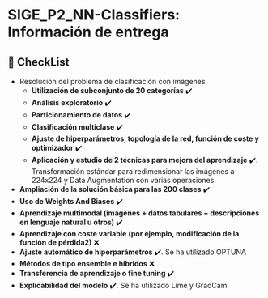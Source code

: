 # SIGE_P2_NN-Classifiers: Información de entrega

## 📝 CheckList
- Resolución del problema de clasificación con imágenes
    - **Utilización de subconjunto de 20 categorías** ✔️
    - **Análisis exploratorio** ✔️
    - **Particionamiento de datos** ✔️
    - **Clasificación multiclase** ✔️
    - **Ajuste de hiperparámetros, topología de la red, función de coste y optimizador** ✔️
    - **Aplicación y estudio de 2 técnicas para mejora del aprendizaje** ✔️. Transformación estándar para redimensionar las imágenes a 224x224 y Data Augmentation con varias operaciones.
- **Ampliación de la solución básica para las 200 clases** ✔️
- **Uso de Weights And Biases** ✔️
- **Aprendizaje multimodal (imágenes + datos tabulares + descripciones en lenguaje natural u otros)** ✔️
- **Aprendizaje con coste variable (por ejemplo, modificación de la función de pérdida2)** ❌
- **Ajuste automático de hiperparámetros** ✔️. Se ha utilizado OPTUNA
- **Métodos de tipo ensemble e híbridos** ❌
- **Transferencia de aprendizaje o fine tuning** ✔️
- **Explicabilidad del modelo** ✔️. Se ha utilizado Lime y GradCam
